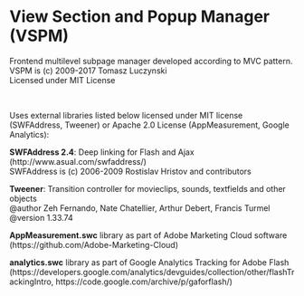 # View Section and Popup Manager (VSPM)
<p>Frontend multilevel subpage manager developed according to MVC pattern.<br />
VSPM is (c) 2009-2017 Tomasz Luczynski<br />
Licensed under MIT License</p><br />

<p>Uses external libraries listed below licensed under MIT license (SWFAddress, Tweener) or Apache 2.0 License (AppMeasurement, Google Analytics):</p>
<p><b>SWFAddress 2.4</b>: Deep linking for Flash and Ajax (http://www.asual.com/swfaddress/)<br />
SWFAddress is (c) 2006-2009 Rostislav Hristov and contributors<br /></p>
<p><b>Tweener</b>: Transition controller for movieclips, sounds, textfields and other objects<br />
@author		Zeh Fernando, Nate Chatellier, Arthur Debert, Francis Turmel<br />
@version		1.33.74</p>
<p><b>AppMeasurement.swc</b> library as part of Adobe Marketing Cloud software (https://github.com/Adobe-Marketing-Cloud)</p>
<p><b>analytics.swc</b> library as part of Google Analytics Tracking for Adobe Flash (https://developers.google.com/analytics/devguides/collection/other/flashTrackingIntro, https://code.google.com/archive/p/gaforflash/)
</p>
